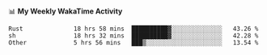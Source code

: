 <!--
**stamp711/stamp711** is a ✨ _special_ ✨ repository because its `README.md` (this file) appears on your GitHub profile.

Here are some ideas to get you started:

- 🔭 I’m currently working on ...
- 🌱 I’m currently learning ...
- 👯 I’m looking to collaborate on ...
- 🤔 I’m looking for help with ...
- 💬 Ask me about ...
- 📫 How to reach me: ...
- 😄 Pronouns: ...
- ⚡ Fun fact: ...
-->

📊 **My Weekly WakaTime Activity**

<!--START_SECTION:waka-->

```text
Rust              18 hrs 58 mins  ██████████▓░░░░░░░░░░░░░░   43.26 %
sh                18 hrs 32 mins  ██████████▓░░░░░░░░░░░░░░   42.28 %
Other             5 hrs 56 mins   ███▒░░░░░░░░░░░░░░░░░░░░░   13.54 %
```

<!--END_SECTION:waka-->
